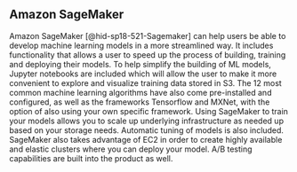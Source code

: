 Amazon SageMaker
----------------

Amazon SageMaker [@hid-sp18-521-Sagemaker] can help users be able to
develop machine learning models in a more streamlined way. It includes
functionality that allows a user to speed up the process of building,
training and deploying their models. To help simplify the building of ML
models, Jupyter notebooks are included which will allow the user to make
it more convenient to explore and visualize training data stored in S3.
The 12 most common machine learning algorithms have also come
pre-installed and configured, as well as the frameworks Tensorflow and
MXNet, with the option of also using your own specific framework. Using
SageMaker to train your models allows you to scale up underlying
infrastructure as needed up based on your storage needs. Automatic
tuning of models is also included. SageMaker also takes advantage of EC2
in order to create highly available and elastic clusters where you can
deploy your model. A/B testing capabilities are built into the product
as well.
